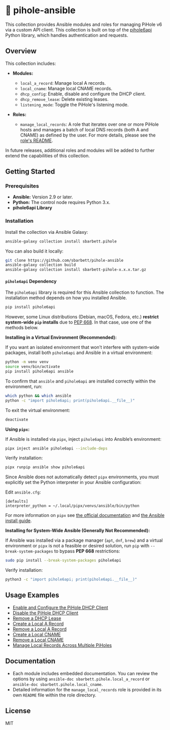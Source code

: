 # 🍓 pihole-ansible

This collection provides Ansible modules and roles for managing PiHole v6 via a custom API client. This collection is built on top of the [pihole6api](https://github.com/sbarbett/pihole6api) Python library, which handles authentication and requests.

## Overview

This collection includes:

- **Modules:**
  - `local_a_record`: Manage local A records.
  - `local_cname`: Manage local CNAME records.
  - `dhcp_config`: Enable, disable and configure the DHCP client.
  - `dhcp_remove_lease`: Delete existing leases.
  - `listening_mode`: Toggle the PiHole's listening mode.

- **Roles:**
  - `manage_local_records`: A role that iterates over one or more PiHole hosts and manages a batch of local DNS records (both A and CNAME) as defined by the user. For more details, please see the [role's README](roles/manage_local_records/README.md).

In future releases, additional roles and modules will be added to further extend the capabilities of this collection.

## Getting Started

### Prerequisites

- **Ansible:** Version 2.9 or later.
- **Python:** The control node requires Python 3.x.
- **pihole6api Library**

### Installation

Install the collection via Ansible Galaxy:

```bash
ansible-galaxy collection install sbarbett.pihole
```

You can also build it locally:

```bash
git clone https://github.com/sbarbett/pihole-ansible
ansible-galaxy collection build
ansible-galaxy collection install sbarbett-pihole-x.x.x.tar.gz
```

#### `pihole6api` Dependency

The `pihole6api` library is required for this Ansible collection to function. The installation method depends on how you installed Ansible.

```bash
pip install pihole6api
```

However, some Linux distributions (Debian, macOS, Fedora, etc.) **restrict system-wide `pip` installs** due to [PEP 668](https://peps.python.org/pep-0668/). In that case, use one of the methods below.

**Installing in a Virtual Environment (Recommended):**

If you want an isolated environment that won’t interfere with system-wide packages, install both `pihole6api` and Ansible in a virtual environment:

```bash
python -m venv venv
source venv/bin/activate
pip install pihole6api ansible
```

To confirm that `ansible` and `pihole6api` are installed correctly within the environment, run:

```bash
which python && which ansible
python -c "import pihole6api; print(pihole6api.__file__)"
```

To exit the virtual environment:

```bash
deactivate
```

**Using `pipx`:**

If Ansible is installed via `pipx`, inject `pihole6api` into Ansible’s environment:

```bash
pipx inject ansible pihole6api --include-deps
```

Verify installation:

```bash
pipx runpip ansible show pihole6api
```

Since Ansible does not automatically detect `pipx` environments, you must explicitly set the Python interpreter in your Ansible configuration:

Edit `ansible.cfg`:

```
[defaults]
interpreter_python = ~/.local/pipx/venvs/ansible/bin/python
```

For more information on `pipx` see [the official documentation](https://github.com/pypa/pipx) and [the Ansible install guide](https://docs.ansible.com/ansible/latest/installation_guide/intro_installation.html).

**Installing for System-Wide Ansible (Generally Not Recommended):**

If Ansible was installed via a package manager (`apt`, `dnf`, `brew`) and a virtual environment or `pipx` is not a feasible or desired solution, run `pip` with `--break-system-packages` to bypass **PEP 668** restrictions:

```bash
sudo pip install --break-system-packages pihole6api
```

Verify installation:

```bash
python3 -c "import pihole6api; print(pihole6api.__file__)"

```

## Usage Examples

* [Enable and Configure the PiHole DHCP Client](https://github.com/sbarbett/pihole-ansible/blob/main/examples/configure-dhcp-client.yml)
* [Disable the PiHole DHCP Client](https://github.com/sbarbett/pihole-ansible/blob/main/examples/disable-dhcp-client.yml)
* [Remove a DHCP Lease](https://github.com/sbarbett/pihole-ansible/blob/main/examples/remove-dhcp-lease.yml)
* [Create a Local A Record](https://github.com/sbarbett/pihole-ansible/blob/main/examples/create-a-record.yml)
* [Remove a Local A Record](https://github.com/sbarbett/pihole-ansible/blob/main/examples/delete-a-record.yml)
* [Create a Local CNAME](https://github.com/sbarbett/pihole-ansible/blob/main/examples/create-cname.yml)
* [Remove a Local CNAME](https://github.com/sbarbett/pihole-ansible/blob/main/examples/delete-cname.yml)
* [Manage Local Records Across Multiple PiHoles](https://github.com/sbarbett/pihole-ansible/blob/main/examples/manage-records.yml)

## Documentation

* Each module includes embedded documentation. You can review the options by using `ansible-doc sbarbett.pihole.local_a_record` or `ansible-doc sbarbett.pihole.local_cname`.
* Detailed information for the `manage_local_records` role is provided in its own `README` file within the role directory.

## License

MIT
